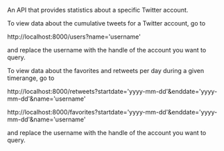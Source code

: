 An API that provides statistics about a specific Twitter account.

To view data about the cumulative tweets for a Twitter account, go to 

  http://localhost:8000/users?name='username'

and replace the username with the handle of the account you want to query.


To view data about the favorites and retweets per day during a given timerange, go to 

  http://localhost:8000/retweets?startdate='yyyy-mm-dd'&enddate='yyyy-mm-dd'&name='username'

  http://localhost:8000/favorites?startdate='yyyy-mm-dd'&enddate='yyyy-mm-dd'&name='username'

and replace the username with the handle of the account you want to query.